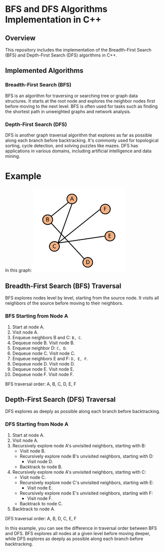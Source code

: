 # BFS and DFS Algorithms Implementation in C++

## Overview

This repository includes the implementation of the Breadth-First Search (BFS) and Depth-First Search (DFS) algorithms in C++. 

## Implemented Algorithms

### Breadth-First Search (BFS)

BFS is an algorithm for traversing or searching tree or graph data structures. It starts at the root node and explores the neighbor nodes first before moving to the next level. BFS is often used for tasks such as finding the shortest path in unweighted graphs and network analysis.

### Depth-First Search (DFS)

DFS is another graph traversal algorithm that explores as far as possible along each branch before backtracking. It's commonly used for topological sorting, cycle detection, and solving puzzles like mazes. DFS has applications in various domains, including artificial intelligence and data mining.

# Example

In this graph:
<img src="pic.png" alt="" width="300"/>

## Breadth-First Search (BFS) Traversal

BFS explores nodes level by level, starting from the source node. It visits all neighbors of the source before moving to their neighbors.

### BFS Starting from Node A

1. Start at node A.
2. Visit node A.
3. Enqueue neighbors B and C: `B, C`.
4. Dequeue node B. Visit node B.
5. Enqueue neighbor D: `C, D`.
6. Dequeue node C. Visit node C.
7. Enqueue neighbors E and F: `D, E, F`.
8. Dequeue node D. Visit node D.
9. Dequeue node E. Visit node E.
10. Dequeue node F. Visit node F.

BFS traversal order: A, B, C, D, E, F

## Depth-First Search (DFS) Traversal

DFS explores as deeply as possible along each branch before backtracking.

### DFS Starting from Node A

1. Start at node A.
2. Visit node A.
3. Recursively explore node A's unvisited neighbors, starting with B:
   - Visit node B.
   - Recursively explore node B's unvisited neighbors, starting with D:
     - Visit node D.
   - Backtrack to node B.
4. Recursively explore node A's unvisited neighbors, starting with C:
   - Visit node C.
   - Recursively explore node C's unvisited neighbors, starting with E:
     - Visit node E.
   - Recursively explore node E's unvisited neighbors, starting with F:
     - Visit node F.
   - Backtrack to node C.
5. Backtrack to node A.

DFS traversal order: A, B, D, C, E, F

In this example, you can see the difference in traversal order between BFS and DFS. BFS explores all nodes at a given level before moving deeper, while DFS explores as deeply as possible along each branch before backtracking.
